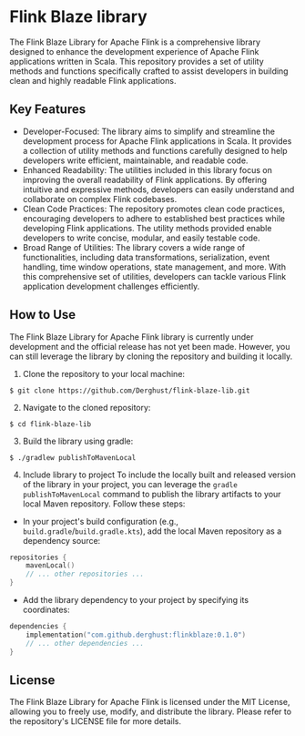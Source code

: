 # Flink Blaze library

The Flink Blaze Library for Apache Flink is a comprehensive library designed to enhance
the development experience of Apache Flink applications written in Scala. 
This repository provides a set of utility methods and functions specifically crafted 
to assist developers in building clean and highly readable Flink applications.

## Key Features

- Developer-Focused:
The library aims to simplify and streamline the development process for 
Apache Flink applications in Scala. It provides a collection of utility methods 
and functions carefully designed to help developers write efficient, maintainable, 
and readable code.
- Enhanced Readability: 
The utilities included in this library focus on improving the overall readability 
of Flink applications. By offering intuitive and expressive methods, developers 
can easily understand and collaborate on complex Flink codebases.
- Clean Code Practices: 
The repository promotes clean code practices, encouraging developers to adhere 
to established best practices while developing Flink applications. 
The utility methods provided enable developers to write concise, modular, and easily testable code.
- Broad Range of Utilities: 
The library covers a wide range of functionalities, including data transformations, 
serialization, event handling, time window operations, state management, and more. 
With this comprehensive set of utilities, developers can tackle various 
Flink application development challenges efficiently.

## How to Use

The Flink Blaze Library for Apache Flink library is currently under development 
and the official release has not yet been made. However, 
you can still leverage the library by cloning the repository and building it locally.

1. Clone the repository to your local machine:
```shell
$ git clone https://github.com/Derghust/flink-blaze-lib.git
```
2. Navigate to the cloned repository:
```shell
$ cd flink-blaze-lib
```
3. Build the library using gradle:
```shell
$ ./gradlew publishToMavenLocal
```
4. Include library to project
To include the locally built and released version of the library in your project, 
you can leverage the `gradle publishToMavenLocal` command to publish the library 
artifacts to your local Maven repository. Follow these steps:

- In your project's build configuration (e.g., `build.gradle`/`build.gradle.kts`), 
add the local Maven repository as a dependency source:
```kotlin
repositories {
    mavenLocal()
    // ... other repositories ...
}
```
- Add the library dependency to your project by specifying its coordinates:
```kotlin
dependencies {
    implementation("com.github.derghust:flinkblaze:0.1.0")
    // ... other dependencies ...
}
```

## License

The Flink Blaze Library for Apache Flink is licensed under the MIT License, 
allowing you to freely use, modify, and distribute the library. 
Please refer to the repository's LICENSE file for more details.
